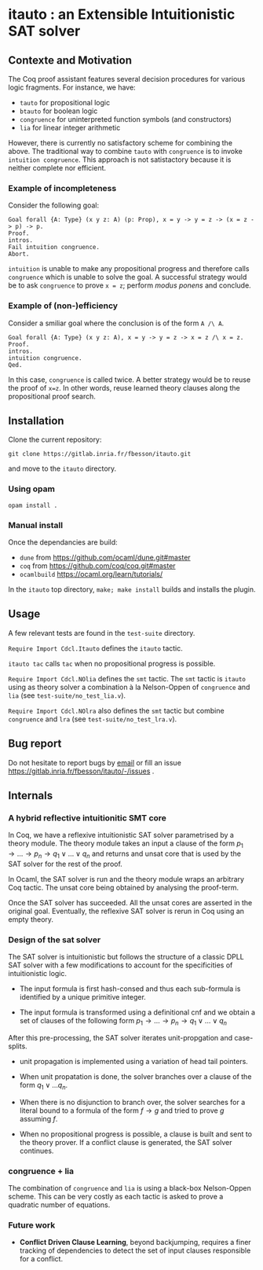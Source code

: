 # itauto : an  Extensible Intuitionistic SAT solver

## Contexte and Motivation

The Coq proof assistant features several decision procedures for various logic fragments.
For instance, we have:

- `tauto` for propositional logic 
- `btauto` for boolean logic 
- `congruence` for uninterpreted function symbols (and constructors)
- `lia` for linear integer arithmetic 

However, there is currently no satisfactory scheme for combining the
above.  The traditional way to combine `tauto` with `congruence` is to
invoke `intuition congruence`. This approach is not satistactory
because it is neither complete nor efficient.  

### Example of incompleteness

Consider the following goal:

```coq
Goal forall {A: Type} (x y z: A) (p: Prop), x = y -> y = z -> (x = z -> p) -> p.
Proof.
intros.
Fail intuition congruence.
Abort.
```
`intuition` is unable to make any propositional progress and
therefore calls `congruence` which is unable to solve the goal. 
A successful strategy would be to ask `congruence` to prove `x = z`; perform *modus ponens* and conclude.

### Example of (non-)efficiency

Consider a smiliar goal where the conclusion is of the form `A /\ A`.

```coq
Goal forall {A: Type} (x y z: A), x = y -> y = z -> x = z /\ x = z.
Proof.
intros.
intuition congruence.
Qed.
```

In this case, `congruence` is called twice. A better strategy would be to reuse the proof of `x=z`.
In other words, reuse learned theory clauses along the propositional proof search.

## Installation

<!-- The development uses a fork of coq https://github.com/fajb/coq/tree/for_itauto -->

Clone the current repository:

`git clone https://gitlab.inria.fr/fbesson/itauto.git`

and move to the `itauto` directory.

### Using opam

<!-- `opam pin add dune https://github.com/ocaml/dune.git#master` -->
<!-- `opam pin add coq https://github.com/coq/coq.git#master` -->

`opam install .`

### Manual install

Once the dependancies are build:

- `dune` from https://github.com/ocaml/dune.git#master
- `coq` from https://github.com/coq/coq.git#master
- `ocamlbuild` https://ocaml.org/learn/tutorials/

In the `itauto` top directory, `make; make install` builds and installs the plugin.

## Usage

A few relevant tests are found in the `test-suite` directory.

`Require Import Cdcl.Itauto` defines the `itauto` tactic.  

`itauto tac` calls `tac` when no propositional progress is possible.

`Require Import Cdcl.NOlia` defines the `smt` tactic.
The `smt` tactic is `itauto` using as theory solver a combination à la Nelson-Oppen of `congruence` and `lia` (see `test-suite/no_test_lia.v`).

`Require Import Cdcl.NOlra` also defines the `smt` tactic but combine `congruence` and `lra` (see `test-suite/no_test_lra.v`).


## Bug report

Do not hesitate to report bugs by [email](mailto:frederic.besson@inria.fr) 
or fill an issue https://gitlab.inria.fr/fbesson/itauto/-/issues .

## Internals

### A hybrid reflective intuitionitic SMT core

In Coq, we have a reflexive intuitionistic SAT solver parametrised by a
theory module.  The theory module takes an input a clause of the form
$`p_1 \to \dots \to p_n \to q_1 \lor \dots \lor q_n`$
and returns and unsat core that
is used by the SAT solver for the rest of the proof.

In Ocaml, the SAT solver is run and the theory module wraps an arbitrary
Coq tactic. The unsat core being obtained by analysing the proof-term.

Once the SAT solver has succeeded. All the unsat cores are asserted in
the original goal. Eventually, the reflexive SAT solver is rerun  in Coq
using an empty theory.


### Design of the sat solver

The SAT solver is intuitionistic but follows the structure of a
classic DPLL SAT solver with a few modifications to account for the
specificities of intuitionistic logic.  

- The input formula is first hash-consed and thus each sub-formula is
identified by a unique primitive integer.

- The input formula is transformed using a definitional cnf
and we obtain a set of clauses of the following form $` p_1 \to \dots
\to p_n \to q_1 \lor \dots \lor q_n `$ 

After this pre-processing, the SAT solver iterates unit-propgation and
case-splits.

- unit propagation is implemented using a variation of head tail pointers.

- When unit propatation is done, the solver branches over a clause of
the form $` q_1 \lor \dots q_n `$. 

- When there is no disjunction to branch over, the solver searches for
a literal bound to a formula of the form $`f \to g `$ and tried to
prove $`g`$ assuming $`f`$.  

- When no propositional progress is possible, a clause is built and
sent to the theory prover. If a conflict clause is generated, the SAT
solver continues.

### congruence + lia
The combination of `congruence` and `lia` is using a black-box
Nelson-Oppen scheme. This can be very costly as each tactic is asked
to prove a quadratic number of equations.

### Future work

- **Conflict Driven Clause Learning**, beyond backjumping, requires a
  finer tracking of dependencies to detect the set of input clauses
  responsible for a conflict.


